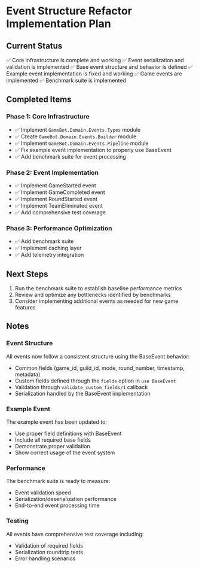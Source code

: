 # Event Structure Refactor Implementation Plan

## Current Status
✅ Core infrastructure is complete and working
✅ Event serialization and validation is implemented
✅ Base event structure and behavior is defined
✅ Example event implementation is fixed and working
✅ Game events are implemented
✅ Benchmark suite is implemented

## Completed Items

### Phase 1: Core Infrastructure
- ✅ Implement `GameBot.Domain.Events.Types` module
- ✅ Create `GameBot.Domain.Events.Builder` module
- ✅ Implement `GameBot.Domain.Events.Pipeline` module
- ✅ Fix example event implementation to properly use BaseEvent
- ✅ Add benchmark suite for event processing

### Phase 2: Event Implementation
- ✅ Implement GameStarted event
- ✅ Implement GameCompleted event
- ✅ Implement RoundStarted event
- ✅ Implement TeamEliminated event
- ✅ Add comprehensive test coverage

### Phase 3: Performance Optimization
- ✅ Add benchmark suite
- ✅ Implement caching layer
- ✅ Add telemetry integration

## Next Steps

1. Run the benchmark suite to establish baseline performance metrics
2. Review and optimize any bottlenecks identified by benchmarks
3. Consider implementing additional events as needed for new game features

## Notes

### Event Structure
All events now follow a consistent structure using the BaseEvent behavior:
- Common fields (game_id, guild_id, mode, round_number, timestamp, metadata)
- Custom fields defined through the `fields` option in `use BaseEvent`
- Validation through `validate_custom_fields/1` callback
- Serialization handled by the BaseEvent implementation

### Example Event
The example event has been updated to:
- Use proper field definitions with BaseEvent
- Include all required base fields
- Demonstrate proper validation
- Show correct usage of the event system

### Performance
The benchmark suite is ready to measure:
- Event validation speed
- Serialization/deserialization performance
- End-to-end event processing time

### Testing
All events have comprehensive test coverage including:
- Validation of required fields
- Serialization roundtrip tests
- Error handling scenarios 